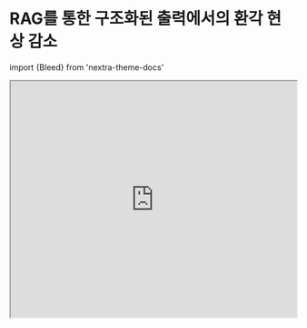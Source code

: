 # RAG를 통한 구조화된 출력에서의 환각 현상 감소

import {Bleed} from 'nextra-theme-docs'

<iframe width="100%"
  height="415px"
  src="https://www.youtube.com/embed/TUL5guqZejw?si=Doc7lzyAY-SKr21L" allow="accelerometer; autoplay; clipboard-write; encrypted-media; gyroscope; picture-in-picture"
  allowFullScreen
  />

ServiceNow의 연구자들이 구조화된 출력 작업을 위한 효율적인 RAG 시스템을 배포하는 방법에 대해 논의하는 [새로운 논문](https://arxiv.org/abs/2404.08189)을 공유했습니다.

!["RAG Hallucination"](../../img/research/structured_outputs.png)

RAG 시스템은 작은 언어 모델과 매우 작은 검색기를 결합합니다. RAG가 제한된 리소스 환경에서 강력한 LLM 기반 시스템을 배포할 수 있게 하면서 환각 현상과 같은 문제를 완화하고 출력의 신뢰성을 높일 수 있음을 보여줍니다.

이 논문은 자연어 요구사항을 워크플로우(JSON 형식)로 번역하는 매우 유용한 엔터프라이즈 응용 프로그램을 다룹니다. 이 작업에서 많은 생산성을 얻을 수 있지만 더 많은 최적화가 달성될 수 있습니다(예: 추론적 디코딩 사용 또는 JSON 대신 YAML 사용).

이 논문은 실제 세계를 위한 RAG 시스템을 효과적으로 개발하는 방법에 대한 훌륭한 통찰력과 실용적인 팁을 제공합니다. 